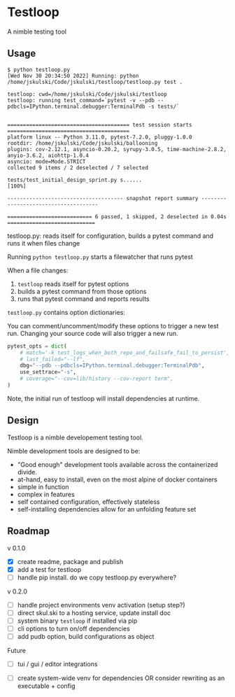 # Testloop

A nimble testing tool

## Usage


```shell
$ python testloop.py
[Wed Nov 30 20:34:50 2022] Running: python /home/jskulski/Code/jskulski/testloop/testloop.py test .

testloop: cwd=/home/jskulski/Code/jskulski/testloop 
testloop: running test_command=`pytest -v --pdb --pdbcls=IPython.terminal.debugger:TerminalPdb -s tests/`


======================================= test session starts =======================================
platform linux -- Python 3.11.0, pytest-7.2.0, pluggy-1.0.0
rootdir: /home/jskulski/Code/jskulski/ballooning
plugins: cov-2.12.1, asyncio-0.20.2, syrupy-3.0.5, time-machine-2.8.2, anyio-3.6.2, aiohttp-1.0.4
asyncio: mode=Mode.STRICT
collected 9 items / 2 deselected / 7 selected                                                     

tests/test_initial_design_sprint.py s......                                                 [100%]

------------------------------------- snapshot report summary -------------------------------------

=========================== 6 passed, 1 skipped, 2 deselected in 0.04s ============================

```

testloop.py: reads itself for configuration, builds a pytest command
  and runs it when files change

Running `python testloop.py` starts a filewatcher that runs pytest

When a file changes: 
1. `testloop` reads itself for pytest options
1. builds a pytest command from those options
1. runs that pytest command and reports results

`testloop.py` contains option dictionaries:

You can comment/uncomment/modify these options to trigger a new test run. Changing your source code will also trigger a new run.

```python
pytest_opts = dict(
    # match='-k test_logs_when_both_repo_and_failsafe_fail_to_persist',
    # last_failed="--lf",
    dbg="--pdb --pdbcls=IPython.terminal.debugger:TerminalPdb",
    use_settrace="-s",
    # coverage="--cov=lib/history --cov-report term",
)
```

Note, the initial run of testloop will install dependencies at runtime.


## Design

Testloop is a nimble developement testing tool. 

Nimble development tools are designed to be:


- "Good enough" development tools available across the containerized divide.
- at-hand, easy to install, even on the most alpine of docker containers
- simple in function
- complex in features
- self contained configuration, effectively stateless
- self-installing dependencies allow for an unfolding feature set


## Roadmap

v 0.1.0

- [x] create readme, package and publish 
- [x] add a test for testloop
- [ ] handle pip install. do we copy testloop.py everywhere? 

v 0.2.0

- [ ] handle project environments venv activation (setup step?)
- [ ] direct skul.ski to a hosting service, update install doc
- [ ] system binary `testloop` if installed via pip
- [ ] cli options to turn on/off dependencies
- [ ] add pudb option, build configurations as object

Future 

- [ ] tui / gui / editor integrations
- [ ] create system-wide venv for dependencies OR consider rewriting as an executable + config


